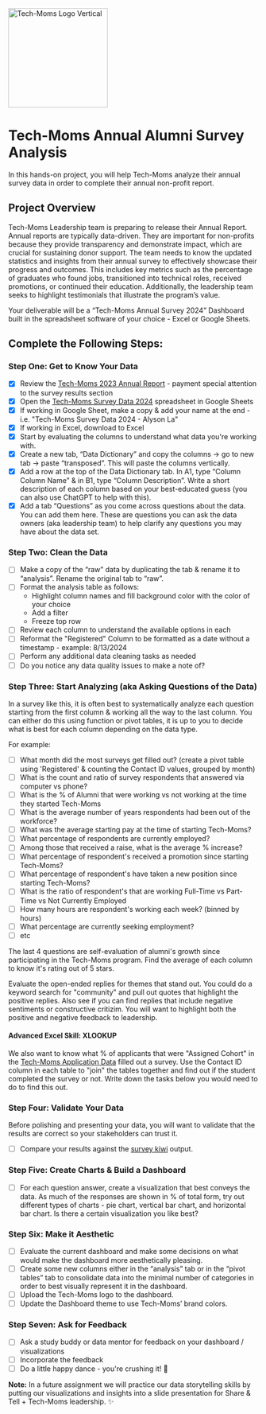 <img width="200" alt="Tech-Moms Logo Vertical" src="https://github.com/user-attachments/assets/b98d7ed8-150c-4a2a-9102-c4cfa4e91d01">

# Tech-Moms Annual Alumni Survey Analysis 

In this hands-on project, you will help Tech-Moms analyze their annual survey data in order to complete their annual non-profit report.

## Project Overview

Tech-Moms Leadership team is preparing to release their Annual Report. Annual reports are typically data-driven. They are important for non-profits because they provide transparency and demonstrate impact, which are crucial for sustaining donor support. The team needs to know the updated statistics and insights from their annual survey to effectively showcase their progress and outcomes. This includes key metrics such as the percentage of graduates who found jobs, transitioned into technical roles, received promotions, or continued their education. Additionally, the leadership team seeks to highlight testimonials that illustrate the program’s value. 

Your deliverable will be a “Tech-Moms Annual Survey 2024” Dashboard built in the spreadsheet software of your choice - Excel or Google Sheets. 

## Complete the Following Steps: 

### Step One: Get to Know Your Data 

- [X] Review the [Tech-Moms 2023 Annual Report](https://www.tech-moms.org/_files/ugd/0e6ea4_4aa4f371aaaf4b2c81a1e384dfdfec02.pdf?index=true) - payment special attention to the survey results section
- [X] Open the [Tech-Moms Survey Data 2024](https://docs.google.com/spreadsheets/d/1Rf9-nhBHtUWr0t4c0paNZaaJhFpDMU8lAIbeBR_uk0Q/edit?gid=0#gid=0) spreadsheet in Google Sheets
- [X] If working in Google Sheet, make a copy & add your name at the end - i.e. "Tech-Moms Survey Data 2024 - Alyson La" 
- [X] If working in Excel, download to Excel
- [X] Start by evaluating the columns to understand what data you're working with.
- [X] Create a new tab,  “Data Dictionary” and copy the columns -> go to new tab -> paste “transposed”. This will paste the columns vertically.
- [X] Add a row at the top of the Data Dictionary tab. In A1, type “Column Column Name” & in B1, type “Column Description”. Write a short description of each column based on your best-educated guess (you can also use ChatGPT to help with this).
- [X] Add a tab “Questions” as you come across questions about the data. You can add them here. These are questions you can ask the data owners (aka leadership team) to help clarify any questions you may have about the data set.

### Step Two: Clean the Data 

- [ ] Make a copy of the “raw” data by duplicating the tab & rename it to “analysis”. Rename the original tab to “raw”.
- [ ] Format the analysis table as follows: 
  *  Highlight column names and fill background color with the color of your choice
  * Add a filter
  * Freeze top row      
- [ ] Review each column to understand the available options in each
- [ ] Reformat the "Registered" Column to be formatted as a date without a timestamp - example: 8/13/2024
- [ ] Perform any additional data cleaning tasks as needed
- [ ] Do you notice any data quality issues to make a note of? 

### Step Three: Start Analyzing (aka Asking Questions of the Data)

In a survey like this, it is often best to systematically analyze each question starting from the first column & working all the way to the last column. You can either do this using function or pivot tables, it is up to you to decide what is best for each column depending on the data type. 

For example: 

- [ ] What month did the most surveys get filled out? (create a pivot table using 'Registered' & counting the Contact ID values, grouped by month) 
- [ ] What is the count and ratio of survey respondents that answered via computer vs phone?
- [ ] What is the % of Alumni that were working vs not working at the time they started Tech-Moms
- [ ] What is the average number of years respondents had been out of the workforce?
- [ ] What was the average starting pay at the time of starting Tech-Moms?
- [ ] What percentage of respondents are currently employed?
- [ ] Among those that received a raise, what is the average % increase?
- [ ] What percentage of respondent's received a promotion since starting Tech-Moms? 
- [ ] What percentage of respondent's have taken a new position since starting Tech-Moms?
- [ ] What is the ratio of respondent's that are working Full-Time vs Part-Time vs Not Currently Employed
- [ ] How many hours are respondent's working each week? (binned by hours)
- [ ] What percentage are currently seeking employment?
- [ ] etc 

The last 4 questions are self-evaluation of alumni's growth since participating in the Tech-Moms program. Find the average of each column to know it's rating out of 5 stars. 

Evaluate the open-ended replies for themes that stand out. You could do a keyword search for "community" and pull out quotes that highlight the positive replies. Also see if you can find replies that include negative sentiments or constructive critizim. You will want to highlight both the positive and negative feedback to leadership. 

#### Advanced Excel Skill: XLOOKUP

We also want to know what % of applicants that were "Assigned Cohort" in the [Tech-Moms Application Data](https://docs.google.com/spreadsheets/d/1BhskpHGoHSl2fuXY3qjnqSpgI2imWB2Ng7OYP-pWslI/edit?usp=sharing) filled out a survey. Use the Contact ID column in each table to "join" the tables together and find out if the student completed the survey or not. Write down the tasks below you would need to do to find this out. 

### Step Four: Validate Your Data 

Before polishing and presenting your data, you will want to validate that the results are correct so your stakeholders can trust it.
- [ ] Compare your results against the [survey kiwi](https://github.com/Tech-Moms/data-analytics-winter-2025/blob/main/module_2/assignments/survey_kiwi.md) output. 

### Step Five: Create Charts & Build a Dashboard 

- [ ] For each question answer, create a visualization that best conveys the data. As much of the responses are shown in % of total form, try out different types of charts - pie chart, vertical bar chart, and horizontal bar chart. Is there a certain visualization you like best?

### Step Six: Make it Aesthetic 

- [ ] Evaluate the current dashboard and make some decisions on what would make the dashboard more aesthetically pleasing.
- [ ] Create some new columns either in the “analysis” tab or in the “pivot tables” tab to consolidate data into the minimal number of categories in order to best visually represent it in the dashboard.
- [ ] Upload the Tech-Moms logo to the dashboard.
- [ ] Update the Dashboard theme to use Tech-Moms’ brand colors.

### Step Seven: Ask for Feedback 

- [ ] Ask a study buddy or data mentor for feedback on your dashboard / visualizations 
- [ ] Incorporate the feedback
- [ ] Do a little happy dance - you're crushing it! 💃

**Note:** In a future assignment we will practice our data storytelling skills by putting our visualizations and insights into a slide presentation for Share & Tell + Tech-Moms leadership. ✨ 
